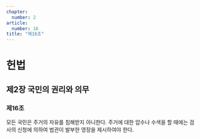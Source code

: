 ```yaml
---
chapter:
  number: 2
article:
  number: 16
title: "제16조"
---
```

# 헌법

## 제2장 국민의 권리와 의무

### 제16조

모든 국민은 주거의 자유를 침해받지 아니한다. 주거에 대한 압수나 수색을 할 때에는 검사의 신청에 의하여 법관이 발부한 영장을 제시하여야 한다.
